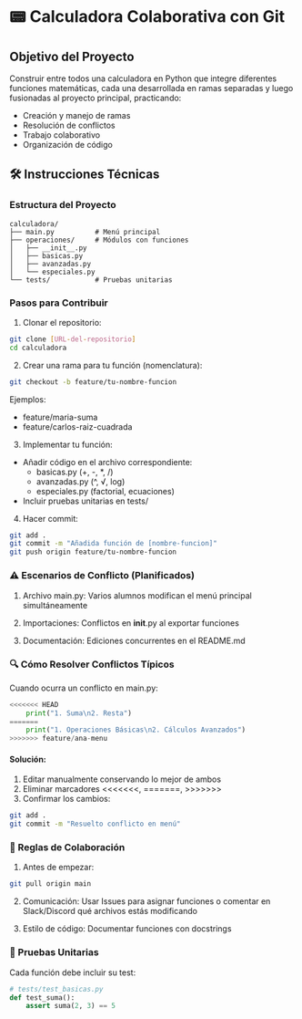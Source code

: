 # 📟 Calculadora Colaborativa con Git

## Objetivo del Proyecto

Construir entre todos una calculadora en Python que integre diferentes funciones matemáticas, cada una desarrollada en ramas separadas y luego fusionadas al proyecto principal, practicando:

- Creación y manejo de ramas
- Resolución de conflictos
- Trabajo colaborativo
- Organización de código

## 🛠️ Instrucciones Técnicas
### Estructura del Proyecto

```
calculadora/
├── main.py          # Menú principal
├── operaciones/     # Módulos con funciones
│   ├── __init__.py
│   ├── basicas.py
│   ├── avanzadas.py
│   └── especiales.py
└── tests/           # Pruebas unitarias
```

### Pasos para Contribuir

1. Clonar el repositorio:

```bash
git clone [URL-del-repositorio]
cd calculadora
```

2. Crear una rama para tu función (nomenclatura):

```bash
git checkout -b feature/tu-nombre-funcion
```

Ejemplos:

- feature/maria-suma
- feature/carlos-raiz-cuadrada

3. Implementar tu función:

- Añadir código en el archivo correspondiente:
  - basicas.py (+, -, *, /)
  - avanzadas.py (^, √, log)
  - especiales.py (factorial, ecuaciones)
- Incluir pruebas unitarias en tests/

4. Hacer commit:

```bash
git add .
git commit -m "Añadida función de [nombre-funcion]"
git push origin feature/tu-nombre-funcion
```

### ⚠️ Escenarios de Conflicto (Planificados)

1. Archivo main.py: Varios alumnos modifican el menú principal simultáneamente

2. Importaciones: Conflictos en __init__.py al exportar funciones

3. Documentación: Ediciones concurrentes en el README.md

### 🔍 Cómo Resolver Conflictos Típicos

Cuando ocurra un conflicto en main.py:

```python
<<<<<<< HEAD
    print("1. Suma\n2. Resta")
=======
    print("1. Operaciones Básicas\n2. Cálculos Avanzados")
>>>>>>> feature/ana-menu
```

#### Solución:

1. Editar manualmente conservando lo mejor de ambos
2. Eliminar marcadores <<<<<<<, =======, >>>>>>>
3. Confirmar los cambios:

```bash
git add .
git commit -m "Resuelto conflicto en menú"
```

### 📌 Reglas de Colaboración

1. Antes de empezar:

```bash
git pull origin main
```

2. Comunicación: Usar Issues para asignar funciones o comentar en Slack/Discord qué archivos estás modificando

3. Estilo de código: Documentar funciones con docstrings

### 🧪 Pruebas Unitarias
Cada función debe incluir su test:

```python
# tests/test_basicas.py
def test_suma():
    assert suma(2, 3) == 5
```
